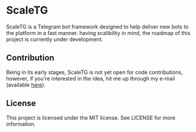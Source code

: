# ScaleTG
ScaleTG is a Telegram bot framework designed to help deliver new bots to the platform in a fast manner.
having scalibility in mind, the roadmap of this project is currently under development.

## Contribution
Being in its early stages, ScaleTG is not yet open for code contributions, however, if you're interested in the idea, hit me up through my e-mail (available [here](https://github.com/WiGeeky)).

## License
This project is licensed under the MIT license. See LICENSE for more information. 
